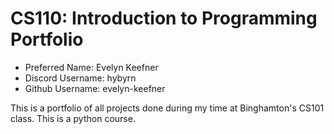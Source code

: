 # CS110: Introduction to Programming Portfolio

- Preferred Name: Evelyn Keefner
- Discord Username: hybyrn
- Github Username: evelyn-keefner

This is a portfolio of all projects done during my time at Binghamton's CS101 class. 
This is a python course. 
